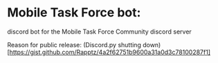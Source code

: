 # Mobile Task Force bot:

discord bot for the Mobile Task Force Community discord server

Reason for public release: (Discord.py shutting down)[https://gist.github.com/Rapptz/4a2f62751b9600a31a0d3c78100287f1]
